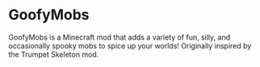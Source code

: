 GoofyMobs
========

GoofyMobs is a Minecraft mod that adds a variety of fun, silly, and occasionally spooky mobs to spice up your worlds!  Originally inspired by the Trumpet Skeleton mod.
